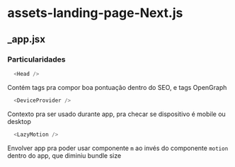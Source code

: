 # assets-landing-page-Next.js

## _app.jsx

### Particularidades
```js
  <Head />
```
Contém tags pra compor boa pontuação dentro do SEO, e tags OpenGraph
<br />

```js
  <DeviceProvider />
```
Contexto pra ser usado durante app, pra checar se dispositivo é mobile ou desktop
<br />

```js
  <LazyMotion />
```
Envolver app pra poder usar componente `m` ao invés do componente `motion` dentro do app, que diminiu bundle size
